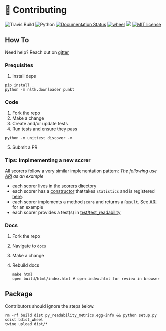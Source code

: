 # 🚧 Contributing

![Travis Build](https://travis-ci.org/cdimascio/py-readability-metrics.svg?branch=master) ![Python](https://img.shields.io/badge/python-%203.4%20%7C%203.5%20%7C%203.6-blue.svg) [![Documentation Status](https://readthedocs.org/projects/py-readability-metrics/badge/?version=latest)](https://py-readability-metrics.readthedocs.io/en/latest/?badge=latest) [![wheel](https://img.shields.io/badge/wheel-yes-ff00c9.svg)](https://pypi.org/project/py-readability-metrics/) [![](https://img.shields.io/gitter/room/cdimascio-oss/community?color=%23eb205a)](https://gitter.im/cdimascio-oss/community)
 [![MIT license](https://img.shields.io/badge/License-MIT-green.svg)](https://lbesson.mit-license.org/)
 
## How To

Need help? Reach out on [gitter](https://gitter.im/cdimascio-oss/community)

### Prequisites

1. Install deps
```
pip install .
python -m nltk.downloader punkt
```

### Code

1. Fork the repo
2. Make a change
3. Create and/or update tests
4. Run tests and ensure they pass

```shell
python -m unittest discover -v
```

5. Submit a PR

### Tips: Implmementing a new scorer

All scorers follow a very similar implementation pattern: 
_The following use [ARI](https://github.com/cdimascio/py-readability-metrics/blob/master/readability/scorers/ari.py) as an example_
- each scorer lives in the [scorers](https://github.com/cdimascio/py-readability-metrics/blob/master/readability/scorers) directory  
- each scorer has a [constructor](https://github.com/cdimascio/py-readability-metrics/blob/master/readability/scorers/ari.py#L17) that takes `statistics` and is registered [here](https://github.com/cdimascio/py-readability-metrics/blob/master/readability/readability.py#L11). 
- each scorer implements a method `score` and returns a `Result`. See [ARI](https://github.com/cdimascio/py-readability-metrics/blob/master/readability/scorers/ari.py#L16) for an example
- each scorer provides a test(s) in [test/test_readability](https://github.com/cdimascio/py-readability-metrics/blob/master/test/test_readability.py#L13)

### Docs

1. Fork the repo
2. Navigate to `docs`
3. Make a change
4. Rebuild docs

   ```shell
   make html
   open build/html/index.html # open index.html for review in browser
   ```

## Package

Contributors should ignore the steps below.

```shell
rm -rf build dist py_readability_metrics.egg-info && python setup.py sdist bdist_wheel
twine upload dist/*
```
